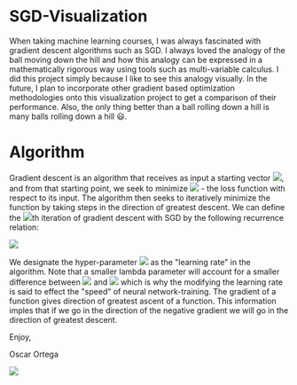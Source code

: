 

# SGD-Visualization

When taking machine learning courses, I was always fascinated with gradient descent algorithms such as SGD.
I always loved the analogy of the ball moving down the hill and how this analogy can be expressed in a mathematically rigorous way using tools such as multi-variable calculus. 
I did this project simply because I like to see this analogy visually. In the future, I plan to incorporate other gradient based optimization methodologies onto this visualization project to get a comparison of their performance. 
Also, the only thing better than a ball rolling down a hill is many balls rolling down a hill :smiley:.

# Algorithm
Gradient descent is an algorithm that receives as input a starting vector <img src="https://render.githubusercontent.com/render/math?math=x">, and from that starting point, we seek to minimize <img src="https://render.githubusercontent.com/render/math?math=f(x)"> - the loss function with respect to its input. The algorithm then seeks to iteratively minimize the function by taking steps in the direction of greatest descent. We can define the <img src="https://render.githubusercontent.com/render/math?math=n">th iteration of gradient descent with SGD by the following recurrence relation:

<img src="https://render.githubusercontent.com/render/math?math=\large x_{\text{new}} =  x_{\text{old}} - \lambda \nabla_{x} f ">

We designate the hyper-parameter <img src="https://render.githubusercontent.com/render/math?math=\lambda"> as the "learning rate" in the algorithm. Note that a smaller lambda parameter will account for a smaller difference between <img src="https://render.githubusercontent.com/render/math?math=x_{\text{new}}"> and <img src="https://render.githubusercontent.com/render/math?math=x_{\text{old}}"> which is why the modifying the learning rate is said to effect the "speed" of neural network-training. The gradient of a function gives direction of greatest ascent of a function. This information imples that if we go in the direction of the negative gradient we will go in the direction of greatest descent.



Enjoy,


Oscar Ortega

![](https://github.com/oortega20/sgd_visualization/blob/master/sgd.gif)
